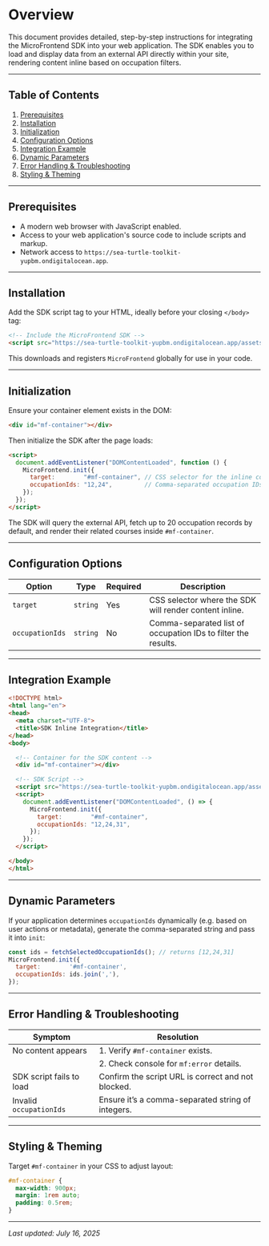 # Overview

This document provides detailed, step-by-step instructions for integrating the MicroFrontend SDK into your web application. The SDK enables you to load and display data from an external API directly within your site, rendering content inline based on occupation filters.

---

## Table of Contents

1. [Prerequisites](#prerequisites)
2. [Installation](#installation)
3. [Initialization](#initialization)
4. [Configuration Options](#configuration-options)
5. [Integration Example](#integration-example)
6. [Dynamic Parameters](#dynamic-parameters)
7. [Error Handling & Troubleshooting](#error-handling--troubleshooting)
8. [Styling & Theming](#styling--theming)

---

## Prerequisites

- A modern web browser with JavaScript enabled.
- Access to your web application's source code to include scripts and markup.
- Network access to `https://sea-turtle-toolkit-yupbm.ondigitalocean.app`.

---

## Installation

Add the SDK script tag to your HTML, ideally before your closing `</body>` tag:

```html
<!-- Include the MicroFrontend SDK -->
<script src="https://sea-turtle-toolkit-yupbm.ondigitalocean.app/assets/sdk/micro-frontend-sdk.js"></script>
```

This downloads and registers `MicroFrontend` globally for use in your code.

---

## Initialization

Ensure your container element exists in the DOM:

```html
<div id="mf-container"></div>
```

Then initialize the SDK after the page loads:

```html
<script>
  document.addEventListener("DOMContentLoaded", function () {
    MicroFrontend.init({
      target:        "#mf-container", // CSS selector for the inline container
      occupationIds: "12,24",         // Comma-separated occupation IDs
    });
  });
</script>
```

The SDK will query the external API, fetch up to 20 occupation records by default, and render their related courses inside `#mf-container`.

---

## Configuration Options

| Option          | Type     | Required | Description                                                   |
| --------------- | -------- | -------- | ------------------------------------------------------------- |
| `target`        | `string` | Yes      | CSS selector where the SDK will render content inline.        |
| `occupationIds` | `string` | No       | Comma-separated list of occupation IDs to filter the results. |

---

## Integration Example

```html
<!DOCTYPE html>
<html lang="en">
<head>
  <meta charset="UTF-8">
  <title>SDK Inline Integration</title>
</head>
<body>

  <!-- Container for the SDK content -->
  <div id="mf-container"></div>

  <!-- SDK Script -->
  <script src="https://sea-turtle-toolkit-yupbm.ondigitalocean.app/assets/sdk/micro-frontend-sdk.js"></script>
  <script>
    document.addEventListener("DOMContentLoaded", () => {
      MicroFrontend.init({
        target:        "#mf-container",
        occupationIds: "12,24,31",
      });
    });
  </script>

</body>
</html>
```

---

## Dynamic Parameters

If your application determines `occupationIds` dynamically (e.g. based on user actions or metadata), generate the comma-separated string and pass it into `init`:

```js
const ids = fetchSelectedOccupationIds(); // returns [12,24,31]
MicroFrontend.init({
  target:        '#mf-container',
  occupationIds: ids.join(','),
});
```

---

## Error Handling & Troubleshooting

| Symptom                  | Resolution                                         |
| ------------------------ | -------------------------------------------------- |
| No content appears       | 1. Verify `#mf-container` exists.                  |
|                          | 2. Check console for `mf:error` details.           |
| SDK script fails to load | Confirm the script URL is correct and not blocked. |
| Invalid `occupationIds`  | Ensure it’s a comma-separated string of integers.  |

---

## Styling & Theming

Target `#mf-container` in your CSS to adjust layout:

```css
#mf-container {
  max-width: 900px;
  margin: 1rem auto;
  padding: 0.5rem;
}
```

---

*Last updated: July 16, 2025*

